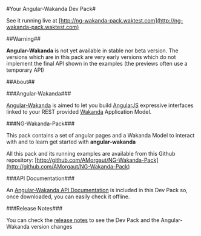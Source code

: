 #Your Angular-Wakanda Dev Pack#

See it running live at [http://ng-wakanda-pack.waktest.com](http://ng-wakanda-pack.waktest.com)

##Warning##

**Angular-Wakanda** is not yet available in stable nor beta version. The versions which are in this pack are very early versions which do not implement the final API shown in the examples (the previews often use a temporary API)

##About##

###Angular-Wakanda###

[Angular-Wakanda](http://wakanda.org/angularjs) is aimed to let you build [AngularJS](http://angularjs.com) expressive interfaces linked to your REST provided [Wakanda](http://wakanda.org) Application Model.

###NG-Wakanda-Pack###

This pack contains a set of angular pages and a Wakanda Model to interact with and to learn get started with **angular-wakanda**

All this pack and its running examples are available from this Github repository:
[http://github.com/AMorgaut/NG-Wakanda-Pack](http://github.com/AMorgaut/NG-Wakanda-Pack)

###API Documentation###

An [Angular-Wakanda API Documentation](API-DOC.md) is included in this Dev Pack so, once downloaded, you can easily check it offline.

###Release Notes###

You can check the [release notes](RELEASE-NOTES.md) to see the Dev Pack and the Angular-Wakanda version changes
